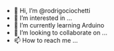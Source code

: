 - 👋 Hi, I’m @rodrigociochetti
- 👀 I’m interested in ...
- 🌱 I’m currently learning Arduino
- 💞️ I’m looking to collaborate on ...
- 📫 How to reach me ...

<!---
rodrigociochetti/rodrigociochetti is a ✨ special ✨ repository because its `README.md` (this file) appears on your GitHub profile.
You can click the Preview link to take a look at your changes.
--->

